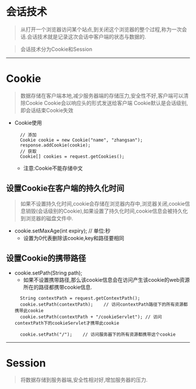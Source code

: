 # 会话技术
> 从打开一个浏览器访问某个站点,到关闭这个浏览器的整个过程,称为一次会话.会话技术就是记录这次会话中客户端的状态与数据的.

> 会话技术分为Cookie和Session
---
# Cookie
> 数据存储在客户端本地,减少服务器端的存储压力,安全性不好,客户端可以清除Cookie
> Cookie会以响应头的形式发送给客户端
> Cookie默认是会话级别,即会话结束Cookie失效
- Cookie使用

        // 添加
        Cookie cookie = new Cookie("name", "zhangsan");
        response.addCookie(cookie);
        // 获取
        Cookie[] cookies = request.getCookies();

    - 注意:Cookie不能存储中文
## 设置Cookie在客户端的持久化时间
> 如果不设置持久化时间,cookie会存储在浏览器内存中,浏览器关闭,cookie信息销毁(会话级别的Cookie),如果设置了持久化时间,cookie信息会被持久化到浏览器的磁盘文件中.
- cookie.setMaxAge(int expiry); // 单位:秒
    - 设置为0代表删除该cookie,key和路径要相同
## 设置Cookie的携带路径
- cookie.setPath(String path);
    - 如果不设置携带路径,那么该cookie信息会在访问产生该cookie的web资源所在的路径都携带cookie信息.
    >
        String contextPath = request.getContextPath();
        cookie.setPath(contextPath);    // 访问contextPath路径下的所有资源都携带此cookie
        cookie.setPath(contextPath + "/cookieServlet"); // 访问contextPath下的cookieServlet才携带此cookie

        cookie.setPath("/");    // 访问服务器下的所有资源都携带这个cookie

---
# Session
> 将数据存储到服务器端,安全性相对好,增加服务器的压力.